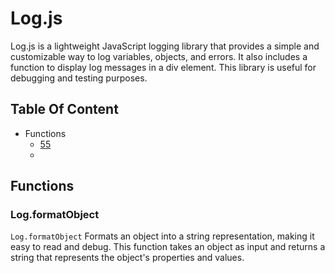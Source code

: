 # Log.js
Log.js is a lightweight JavaScript logging library that provides a simple and customizable way to log variables, objects, and errors. It also includes a function to display log messages in a div element. This library is useful for debugging and testing purposes.
## Table Of Content
- Functions
  - [55](#formttObj)
  - 
## Functions
<a id="formttObj"></a>
### Log.formatObject
```Log.formatObject```
Formats an object into a string representation, making it easy to read and debug. This function takes an object as input and returns a string that represents the object's properties and values.
